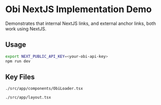 # Obi NextJS Implementation Demo

Demonstrates that internal NextJS links, and external anchor links, both work using NextJS.

## Usage

```bash
export NEXT_PUBLIC_API_KEY=<your-obi-api-key>
npm run dev
```

## Key Files

`./src/app/components/ObiLoader.tsx`

`./src/app/layout.tsx`
